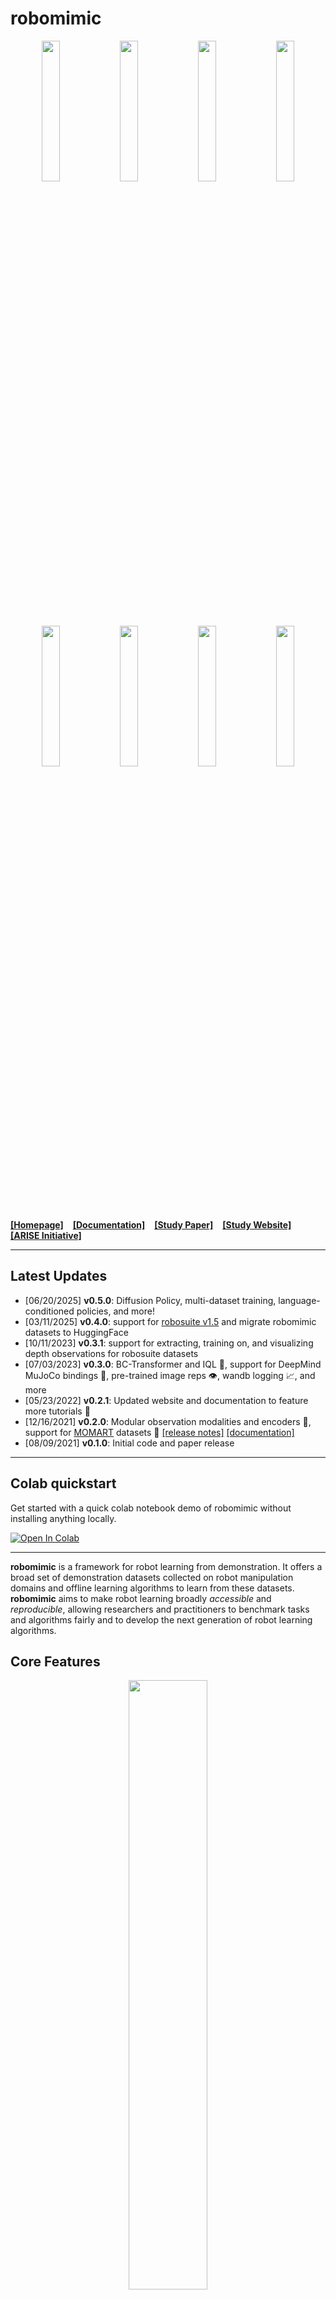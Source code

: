# robomimic

<p align="center">
  <img width="24.0%" src="docs/images/task_lift.gif">
  <img width="24.0%" src="docs/images/task_can.gif">
  <img width="24.0%" src="docs/images/task_tool_hang.gif">
  <img width="24.0%" src="docs/images/task_square.gif">
  <img width="24.0%" src="docs/images/task_lift_real.gif">
  <img width="24.0%" src="docs/images/task_can_real.gif">
  <img width="24.0%" src="docs/images/task_tool_hang_real.gif">
  <img width="24.0%" src="docs/images/task_transport.gif">
 </p>

[**[Homepage]**](https://robomimic.github.io/) &ensp; [**[Documentation]**](https://robomimic.github.io/docs/introduction/overview.html) &ensp; [**[Study Paper]**](https://arxiv.org/abs/2108.03298) &ensp; [**[Study Website]**](https://robomimic.github.io/study/) &ensp; [**[ARISE Initiative]**](https://github.com/ARISE-Initiative)

-------
## Latest Updates
- [06/20/2025] **v0.5.0**: Diffusion Policy, multi-dataset training, language-conditioned policies, and more! 
- [03/11/2025] **v0.4.0**: support for [robosuite v1.5](https://github.com/ARISE-Initiative/robosuite/tree/v1.5.1) and migrate robomimic datasets to HuggingFace
- [10/11/2023] **v0.3.1**: support for extracting, training on, and visualizing depth observations for robosuite datasets
- [07/03/2023] **v0.3.0**: BC-Transformer and IQL :brain:, support for DeepMind MuJoCo bindings :robot:, pre-trained image reps :eye:, wandb logging :chart_with_upwards_trend:, and more
- [05/23/2022] **v0.2.1**: Updated website and documentation to feature more tutorials :notebook_with_decorative_cover:
- [12/16/2021] **v0.2.0**: Modular observation modalities and encoders :wrench:, support for [MOMART](https://sites.google.com/view/il-for-mm/home) datasets :open_file_folder: [[release notes]](https://github.com/ARISE-Initiative/robomimic/releases/tag/v0.2.0) [[documentation]](https://robomimic.github.io/docs/v0.2/introduction/overview.html)
- [08/09/2021] **v0.1.0**: Initial code and paper release

-------

## Colab quickstart
Get started with a quick colab notebook demo of robomimic without installing anything locally.

[![Open In Colab](https://colab.research.google.com/assets/colab-badge.svg)](https://colab.research.google.com/drive/1b62r_km9pP40fKF0cBdpdTO2P_2eIbC6?usp=sharing)


-------

**robomimic** is a framework for robot learning from demonstration.
It offers a broad set of demonstration datasets collected on robot manipulation domains and offline learning algorithms to learn from these datasets.
**robomimic** aims to make robot learning broadly *accessible* and *reproducible*, allowing researchers and practitioners to benchmark tasks and algorithms fairly and to develop the next generation of robot learning algorithms.

## Core Features

<p align="center">
  <img width="50.0%" src="docs/images/core_features.png">
 </p>

<!-- **Standardized Datasets**
- Simulated and real-world tasks
- Multiple environments and robots
- Diverse human-collected and machine-generated datasets

**Suite of Learning Algorithms**
- Imitation Learning algorithms (BC, BC-RNN, HBC)
- Offline RL algorithms (BCQ, CQL, IRIS, TD3-BC)

**Modular Design**
- Low-dim + Visuomotor policies
- Diverse network architectures
- Support for external datasets

**Flexible Workflow**
- Hyperparameter sweep tools
- Dataset visualization tools
- Generating new datasets -->


## Reproducing benchmarks

The robomimic framework also makes reproducing the results from different benchmarks and datasets easy. See the [datasets page](https://robomimic.github.io/docs/datasets/overview.html) for more information on downloading datasets and reproducing experiments.

## Docker

You can use the `Dockerfile` to easily build a containerized environment for setting up robomimic with Python 3.9, Miniconda, robosuite, and PyTorch (CPU/GPU support).

To build, run:
`docker build -t robomimic .`

To run without GPU (CPU only), run:
`docker run -it robomimic`

To run with GPU (if available), run:
`docker run --gpus all -it robomimic`

## Demo commands
First, in the config file `robomimic/exps/templates/diffusion_policy.json`, change the outdir to your desired output directory, full path recommended!
Train a policy
```
python train.py --config ../exps/templates/diffusion_policy.json --dataset ../../data/can/ph/low_dim_v15.hdf5 --name can
```
With `tmux`:
```
tmux new-session -d -s can-training 'python train.py --config ../exps/templates/diffusion_policy.json --dataset ~/code/robomimic/datasets/can/ph/low_dim_v15.hdf5 --name can'
```
Make sure to check with `tmux attach -t can-training` and then detach with `Ctrl+b` then `d`.

## Troubleshooting

Please see the [troubleshooting](https://robomimic.github.io/docs/miscellaneous/troubleshooting.html) section for common fixes, or [submit an issue](https://github.com/ARISE-Initiative/robomimic/issues) on our github page.

## Contributing to robomimic
This project is part of the broader [Advancing Robot Intelligence through Simulated Environments (ARISE) Initiative](https://github.com/ARISE-Initiative), with the aim of lowering the barriers of entry for cutting-edge research at the intersection of AI and Robotics.
The project originally began development in late 2018 by researchers in the [Stanford Vision and Learning Lab](http://svl.stanford.edu/) (SVL).
Now it is actively maintained and used for robotics research projects across multiple labs.
We welcome community contributions to this project.
For details please check our [contributing guidelines](https://robomimic.github.io/docs/miscellaneous/contributing.html).

## Citation

Please cite [this paper](https://arxiv.org/abs/2108.03298) if you use this framework in your work:

```bibtex
@inproceedings{robomimic2021,
  title={What Matters in Learning from Offline Human Demonstrations for Robot Manipulation},
  author={Ajay Mandlekar and Danfei Xu and Josiah Wong and Soroush Nasiriany and Chen Wang and Rohun Kulkarni and Li Fei-Fei and Silvio Savarese and Yuke Zhu and Roberto Mart\'{i}n-Mart\'{i}n},
  booktitle={Conference on Robot Learning (CoRL)},
  year={2021}
}
```

